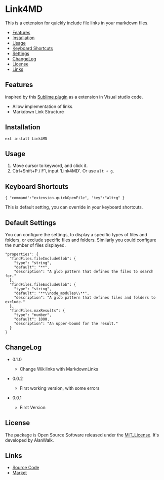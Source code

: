 # Link4MD

This is a extension for quickly include file links in your markdown files.

<!-- TOC -->

- [Features](#features)
- [Installation](#installation)
- [Usage](#usage)
- [Keyboard Shortcuts](#keyboard-shortcuts)
- [Settings](#Default-Settings)
- [ChangeLog](#changelog)
- [License](#license)
- [Links](#links)

<!-- /TOC -->

## Features

inspired by this [Sublime plugin](https://github.com/dansheffler/MyWiki) as a extension in Visual studio code.

- Allow implementation of links.
- Markdown Link Structure

## Installation
```
ext install Link4MD
```

## Usage
1. Move cursor to keyword, and click it.
1. Ctrl+Shift+P / F1, input 'Link4MD'. Or use `alt + g`.

## Keyboard Shortcuts
```
{ "command":"extension.quickOpenFile", "key":"alt+g" }
```
This is default setting, you can override in your keyboard shortcuts.

## Default Settings
You can configure the settings, to display a specific types of files and folders, or exclude specific files and folders.
Similarly you could configure the number of files displayed.

```
"properties": {
  "findFiles.fileIncludeGlob": {
    "type": "string",
    "default": "**",
    "description": "A glob pattern that defines the files to search for."
  },
  "findFiles.fileExcludeGlob": {
    "type": "string",
    "default": "**\\node_modules\\**",
    "description": "A glob pattern that defines files and folders to exclude."
  },
  "findFiles.maxResults": {
    "type": "number",
    "default": 1000,
    "description": "An upper-bound for the result."
  }
}
```

## ChangeLog
- 0.1.0
    - Change Wikilinks with MarkdownLinks

- 0.0.2
    - First working version, with some errors 

- 0.0.1
    - First Version

## License
The package is Open Source Software released under the [MIT_License](https://wangeleile.mit-license.org/). It's developed by AlanWalk.

## Links
- [Source Code](https://github.com/wangeleile/link4MD)
- [Market](https://marketplace.visualstudio.com/items/)
